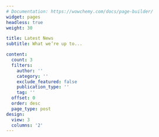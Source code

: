 ```yaml
---
# Documentation: https://wowchemy.com/docs/page-builder/
widget: pages
headless: true
weight: 30

title: Latest News
subtitle: What we’re up to...

content:
  count: 3
  filters:
    author: ''
    category: ''
    exclude_featured: false
    publication_type: ''
    tag: ''
  offset: 0
  order: desc
  page_type: post
design:
  view: 3
  columns: '2'
---
```

